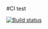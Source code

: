 #CI test

[![Build status](https://ci.appveyor.com/api/projects/status/4n41lssec1pcefvp?svg=true)](https://ci.appveyor.com/project/89YAMAL/ahj-1-6)

